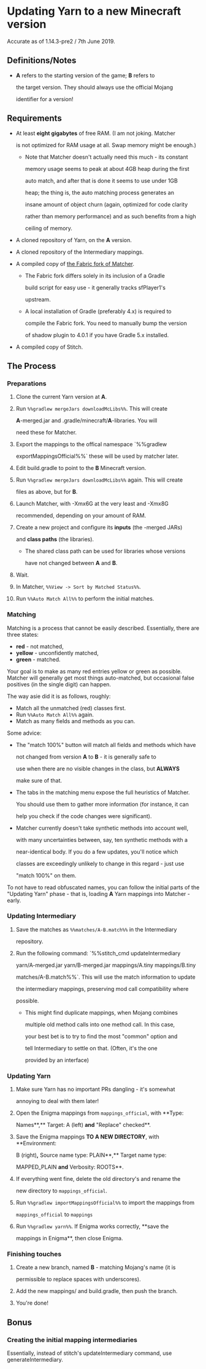 # Updating Yarn to a new Minecraft version

Accurate as of 1.14.3-pre2 / 7th June 2019.

## Definitions/Notes

* **A** refers to the starting version of the game; **B** refers to

  the target version. They should always use the official Mojang

  identifier for a version!

## Requirements

* At least **eight gigabytes** of free RAM. \(I am not joking. Matcher

  is not optimized for RAM usage at all. Swap memory might be enough.\)

  * Note that Matcher doesn't actually need this much - its constant

    memory usage seems to peak at about 4GB heap during the first

    auto match, and after that is done it seems to use under 1GB

    heap; the thing is, the auto matching process generates an

    insane amount of object churn \(again, optimized for code clarity

    rather than memory performance\) and as such benefits from a high

    ceiling of memory.

* A cloned repository of Yarn, on the **A** version.
* A cloned repository of the Intermediary mappings.
* A compiled copy of [the Fabric fork of Matcher](https://github.com/FabricMC/Matcher).
  * The Fabric fork differs solely in its inclusion of a Gradle

    build script for easy use - it generally tracks sfPlayer1's

    upstream.

  * A local installation of Gradle \(preferably 4.x\) is required to

    compile the Fabric fork. You need to manually bump the version

    of shadow plugin to 4.0.1 if you have Gradle 5.x installed.
* A compiled copy of Stitch.

## The Process

### Preparations

1. Clone the current Yarn version at **A**.
2. Run `%%gradlew mergeJars downloadMcLibs%%`. This will create

   **A**-merged.jar and .gradle/minecraft/**A**-libraries. You will

   need these for Matcher.

3. Export the mappings to the offical namespace \`%%gradlew

   exportMappingsOfficial%%\` these will be used by matcher later.

4. Edit build.gradle to point to the **B** Minecraft version.
5. Run `%%gradlew mergeJars downloadMcLibs%%` again. This will create

   files as above, but for **B**.

6. Launch Matcher, with -Xmx6G at the very least and -Xmx8G

   recommended, depending on your amount of RAM.

7. Create a new project and configure its **inputs** \(the -merged JARs\)

   and **class paths** \(the libraries\).

   * The shared class path can be used for libraries whose versions

     have not changed between **A** and **B**.

8. Wait.
9. In Matcher, `%%View -> Sort by Matched Status%%`.
10. Run `%%Auto Match All%%` to perform the initial matches.

### Matching

Matching is a process that cannot be easily described. Essentially, there are three states:

* **red** - not matched,
* **yellow** - unconfidently matched,
* **green** - matched.

Your goal is to make as many red entries yellow or green as possible. Matcher will generally get most things auto-matched, but occasional false positives \(in the single digit\) can happen.

The way asie did it is as follows, roughly:

* Match all the unmatched \(red\) classes first.
* Run `%%Auto Match All%%` again.
* Match as many fields and methods as you can.

Some advice:

* The "match 100%" button will match all fields and methods which have

  not changed from version **A** to **B** - it is generally safe to

  use when there are no visible changes in the class, but **ALWAYS**

  make sure of that.

* The tabs in the matching menu expose the full heuristics of Matcher.

  You should use them to gather more information \(for instance, it can

  help you check if the code changes were significant\).

* Matcher currently doesn't take synthetic methods into account well,

  with many uncertainties between, say, ten synthetic methods with a

  near-identical body. If you do a few updates, you'll notice which

  classes are exceedingly unlikely to change in this regard - just use

  "match 100%" on them.

To not have to read obfuscated names, you can follow the initial parts of the "Updating Yarn" phase - that is, loading **A** Yarn mappings into Matcher - early.

### Updating Intermediary

1. Save the matches as `%%matches/A-B.match%%` in the Intermediary

   repository.

2. Run the following command: \`%%stitch\_cmd updateIntermediary

   yarn/A-merged.jar yarn/B-merged.jar mappings/A.tiny mappings/B.tiny

   matches/A-B.match%%\`. This will use the match information to update

   the intermediary mappings, preserving mod call compatibility where

   possible.

   * This might find duplicate mappings, when Mojang combines

     multiple old method calls into one method call. In this case,

     your best bet is to try to find the most "common" option and

     tell Intermediary to settle on that. \(Often, it's the one

     provided by an interface\)

### Updating Yarn

1. Make sure Yarn has no important PRs dangling - it's somewhat

   annoying to deal with them later!

2. Open the Enigma mappings from `mappings_official`, with \*\*Type:

   Names**,** Target: A \(left\) **and** "Replace" checked\*\*.

3. Save the Enigma mappings **TO A NEW DIRECTORY**, with \*\*Environment:

   B \(right\)**,** Source name type: PLAIN**,** Target name type:

   MAPPED\_PLAIN **and** Verbosity: ROOTS\*\*.

4. If everything went fine, delete the old directory's and rename the

   new directory to `mappings_official`.

5. Run `%%gradlew importMappingsOfficial%%` to import the mappings from

   `mappings_official` to `mappings`

6. Run `%%gradlew yarn%%`. If Enigma works correctly, \*\*save the

   mappings in Enigma\*\*, then close Enigma.

### Finishing touches

1. Create a new branch, named **B** - matching Mojang's name \(it is

   permissible to replace spaces with underscores\).

2. Add the new mappings/ and build.gradle, then push the branch.
3. You're done!

## Bonus

### Creating the initial mapping intermediaries

Essentially, instead of stitch's updateIntermediary command, use generateIntermediary.

